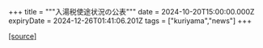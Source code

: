 +++
title = """入湯税使途状況の公表"""
date = 2024-10-20T15:00:00.000Z
expiryDate = 2024-12-26T01:41:06.201Z
tags = ["kuriyama","news"]
+++


[[source]](https://www.town.kuriyama.hokkaido.jp/soshiki/32/932.html)
